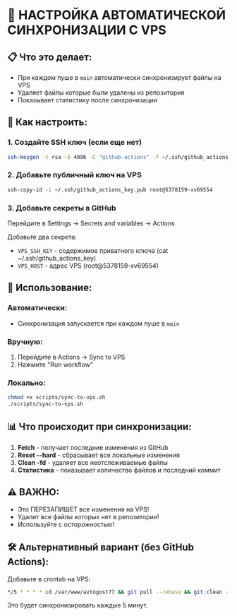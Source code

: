 # 🚀 НАСТРОЙКА АВТОМАТИЧЕСКОЙ СИНХРОНИЗАЦИИ С VPS

## 📋 Что это делает:
- При каждом пуше в `main` автоматически синхронизирует файлы на VPS
- Удаляет файлы которые были удалены из репозитория
- Показывает статистику после синхронизации

## 🔧 Как настроить:

### 1. Создайте SSH ключ (если еще нет)
```bash
ssh-keygen -t rsa -b 4096 -C "github-actions" -f ~/.ssh/github_actions_key
```

### 2. Добавьте публичный ключ на VPS
```bash
ssh-copy-id -i ~/.ssh/github_actions_key.pub root@5378159-xv69554
```

### 3. Добавьте секреты в GitHub
Перейдите в Settings → Secrets and variables → Actions

Добавьте два секрета:
- `VPS_SSH_KEY` - содержимое приватного ключа (cat ~/.ssh/github_actions_key)
- `VPS_HOST` - адрес VPS (root@5378159-xv69554)

## 🚀 Использование:

### Автоматически:
- Синхронизация запускается при каждом пуше в `main`

### Вручную:
1. Перейдите в Actions → Sync to VPS
2. Нажмите "Run workflow"

### Локально:
```bash
chmod +x scripts/sync-to-vps.sh
./scripts/sync-to-vps.sh
```

## 📊 Что происходит при синхронизации:

1. **Fetch** - получает последние изменения из GitHub
2. **Reset --hard** - сбрасывает все локальные изменения
3. **Clean -fd** - удаляет все неотслеживаемые файлы
4. **Статистика** - показывает количество файлов и последний коммит

## ⚠️ ВАЖНО:
- Это ПЕРЕЗАПИШЕТ все изменения на VPS!
- Удалит все файлы которых нет в репозитории!
- Используйте с осторожностью!

## 🛠️ Альтернативный вариант (без GitHub Actions):

Добавьте в crontab на VPS:
```bash
*/5 * * * * cd /var/www/avtogost77 && git pull --rebase && git clean -fd
```

Это будет синхронизировать каждые 5 минут.